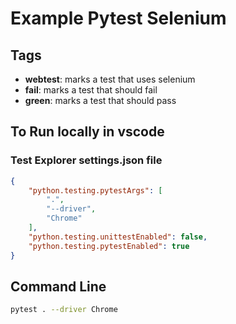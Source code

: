 # Example Pytest Selenium

## Tags

- **webtest**: marks a test that uses selenium
- **fail**: marks a test that should fail
- **green**: marks a test that should pass

## To Run locally in vscode

### Test Explorer settings.json file

```json
{
    "python.testing.pytestArgs": [
        ".",
        "--driver",
        "Chrome"
    ],
    "python.testing.unittestEnabled": false,
    "python.testing.pytestEnabled": true
}
```

## Command Line

```bash
pytest . --driver Chrome
```
